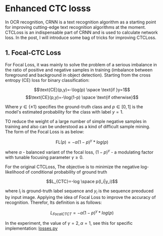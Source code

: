 # Enhanced CTC losss

In OCR recognition, CRNN is a text recognition algorithm as a starting point for improving cutting-edge text recognition algorithms at the moment. CTCLoss is an indispensable part of CRNN and is used to calculate network loss. In the post, I will introduce some bag of tricks for improving CTCLoss.

## 1. Focal-CTC Loss

For Focal Loss, it was mainly to solve the problem of a serious imbalance in the ratio of positive and negative samples in training (imbalance between foreground and background in object detection). Starting from the cross entropy (CE) loss for binary classification:

$$\text{CE}(p,y)=-\log(p) \space \text{if }y=1$$
$$\text{CE}(p,y)=-\log(1-p) \space \text{if otherwise}$$

Where $y \in \lbrace \pm 1 \rbrace$ specifies the ground-truth class and $p\in \lbrack 0, 1 \rbrack$ is the model's estimated probability for the class with label $y=1$.

TO reduce the weight of a large number of simple negative samples in training and also can be understood as a kind of difficult sample mining. The form of the Focal Loss is as below:

$$\text{FL}(p)=-\alpha(1-p)^{\gamma}*log(p)$$

where $\alpha$ - balanced variant of the focal loss, $(1-p)^{\gamma}$ - a modulating factor with tunable focusing parameter $\gamma \geq 0$.

For the original CTCLoss, The objective is to minimize the negative log-likelihood of conditional probability of ground truth

$$L_{CTC}=-log \space p(l_i|y_i)$$

where $l_i$ is ground-truth label sequence and $y_i$ is the sequence preoduced by input image. Applying the idea of Focal Loss to improve the accuracy of recognition. Therefor, Its definition is as follows:

$$L_{FocalCTCT}=-\alpha(1-p)^{\gamma}*log(p)$$

In the experiment, the value of $\gamma=2, \alpha=1$, see this for specific implementation: [losses.py](https://github.com/tuongtranngoc/CRNN-Text-Recognition/blob/main/src/utils/losses.py)

